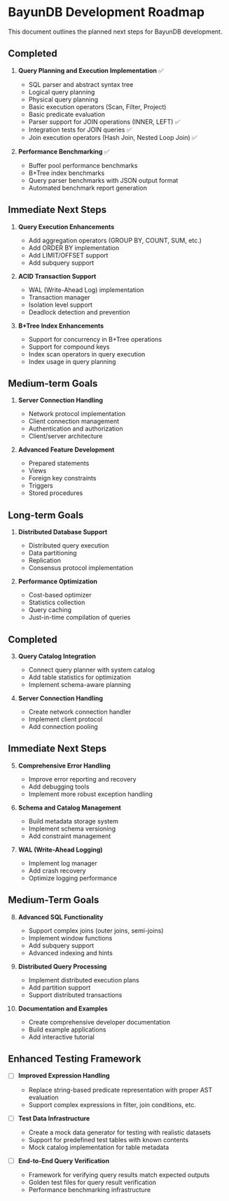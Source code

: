 # BayunDB Development Roadmap

This document outlines the planned next steps for BayunDB development.

## Completed

1. **Query Planning and Execution Implementation** ✅
   - SQL parser and abstract syntax tree
   - Logical query planning
   - Physical query planning
   - Basic execution operators (Scan, Filter, Project)
   - Basic predicate evaluation
   - Parser support for JOIN operations (INNER, LEFT) ✅
   - Integration tests for JOIN queries ✅
   - Join execution operators (Hash Join, Nested Loop Join) ✅

2. **Performance Benchmarking** ✅
   - Buffer pool performance benchmarks
   - B+Tree index benchmarks
   - Query parser benchmarks with JSON output format
   - Automated benchmark report generation

## Immediate Next Steps

1. **Query Execution Enhancements**
   - Add aggregation operators (GROUP BY, COUNT, SUM, etc.)
   - Add ORDER BY implementation
   - Add LIMIT/OFFSET support
   - Add subquery support

2. **ACID Transaction Support**
   - WAL (Write-Ahead Log) implementation
   - Transaction manager
   - Isolation level support
   - Deadlock detection and prevention

3. **B+Tree Index Enhancements**
   - Support for concurrency in B+Tree operations
   - Support for compound keys
   - Index scan operators in query execution
   - Index usage in query planning

## Medium-term Goals

1. **Server Connection Handling**
   - Network protocol implementation
   - Client connection management
   - Authentication and authorization
   - Client/server architecture

2. **Advanced Feature Development**
   - Prepared statements
   - Views
   - Foreign key constraints
   - Triggers
   - Stored procedures

## Long-term Goals

1. **Distributed Database Support**
   - Distributed query execution
   - Data partitioning
   - Replication
   - Consensus protocol implementation

2. **Performance Optimization**
   - Cost-based optimizer
   - Statistics collection
   - Query caching
   - Just-in-time compilation of queries

## Completed

3. **Query Catalog Integration**
   - Connect query planner with system catalog
   - Add table statistics for optimization
   - Implement schema-aware planning

4. **Server Connection Handling**
   - Create network connection handler
   - Implement client protocol
   - Add connection pooling

## Immediate Next Steps

5. **Comprehensive Error Handling**
   - Improve error reporting and recovery
   - Add debugging tools
   - Implement more robust exception handling

6. **Schema and Catalog Management**
   - Build metadata storage system
   - Implement schema versioning
   - Add constraint management

7. **WAL (Write-Ahead Logging)**
   - Implement log manager
   - Add crash recovery
   - Optimize logging performance

## Medium-Term Goals

8. **Advanced SQL Functionality**
   - Support complex joins (outer joins, semi-joins)
   - Implement window functions
   - Add subquery support
   - Advanced indexing and hints

9. **Distributed Query Processing**
   - Implement distributed execution plans
   - Add partition support
   - Support distributed transactions

10. **Documentation and Examples**
    - Create comprehensive developer documentation
    - Build example applications
    - Add interactive tutorial

## Enhanced Testing Framework

- [ ] **Improved Expression Handling**
  - Replace string-based predicate representation with proper AST evaluation
  - Support complex expressions in filter, join conditions, etc.

- [ ] **Test Data Infrastructure**
  - Create a mock data generator for testing with realistic datasets
  - Support for predefined test tables with known contents
  - Mock catalog implementation for table metadata

- [ ] **End-to-End Query Verification**
  - Framework for verifying query results match expected outputs
  - Golden test files for query result verification
  - Performance benchmarking infrastructure 